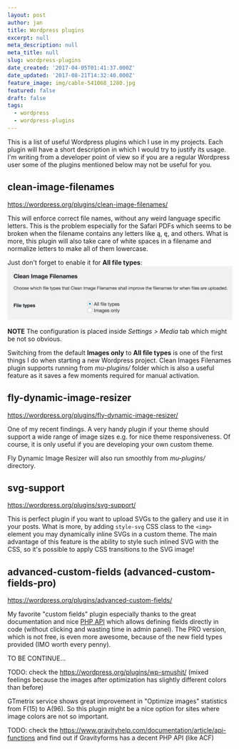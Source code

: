 ```yaml
---
layout: post
author: jan
title: Wordpress plugins
excerpt: null
meta_description: null
meta_title: null
slug: wordpress-plugins
date_created: '2017-04-05T01:41:37.000Z'
date_updated: '2017-08-21T14:32:40.000Z'
feature_image: img/cable-541068_1280.jpg
featured: false
draft: false
tags:
  - wordpress
  - wordpress-plugins
---
```

This is a list of useful Wordpress plugins which I use in my projects. Each plugin will have a short description in which I would try to justify its usage. I'm writing from a developer point of view so if you are a regular Wordpress user some of the plugins mentioned below may not be useful for you.


## clean-image-filenames
https://wordpress.org/plugins/clean-image-filenames/

This will enforce correct file names, without any weird language specific letters. This is the problem especially for the Safari PDFs which seems to be broken when the filename contains any letters like ą, ę, and others. What is more, this plugin will also take care of white spaces in a filename and normalize letters to make all of them lowercase.

Just don't forget to enable it for **All file types**:
![](img/clean-image-filenames-settings-1.png)

**NOTE** The configuration is placed inside *Settings > Media* tab which might be not so obvious.

Switching from the default **Images only** to **All file types** is one of the first things I do when starting a new Wordpress project.
Clean Images Filenames plugin supports running from *mu-plugins/* folder which is also a useful feature as it saves a few moments required for manual activation.


## fly-dynamic-image-resizer
https://wordpress.org/plugins/fly-dynamic-image-resizer/

One of my recent findings. A very handy plugin if your theme should support a wide range of image sizes e.g. for nice theme responsiveness. Of course, it is only useful if you are developing your own custom theme.

Fly Dynamic Image Resizer will also run smoothly from *mu-plugins/* directory.


## svg-support
https://wordpress.org/plugins/svg-support/

This is perfect plugin if you want to upload SVGs to the gallery and use it in your posts. What is more, by adding `style-svg` CSS class to the `<img>` element you may dynamically inline SVGs in a custom theme. The main advantage of this feature is the ability to style such inlined SVG with the CSS, so it's possible to apply CSS transitions to the SVG image!


## advanced-custom-fields (advanced-custom-fields-pro)
https://wordpress.org/plugins/advanced-custom-fields/

My favorite "custom fields" plugin especially thanks to the great documentation and nice [PHP API](https://www.advancedcustomfields.com/resources/register-fields-via-php/) which allows defining fields directly in code (without clicking and wasting time in admin panel). The PRO version, which is not free, is even more awesome, because of the new field types provided (IMO worth every penny).



TO BE CONTINUE...

TODO: check the https://wordpress.org/plugins/wp-smushit/ (mixed feelings because the images after optimization has slightly different colors than before)

GTmetrix service shows great improvement in "Optimize images" statistics from F(15) to A(96). So this plugin might be a nice option for sites where image colors are not so important.


TODO: check the https://www.gravityhelp.com/documentation/article/api-functions and find out if Gravityforms has a decent PHP API (like ACF)
